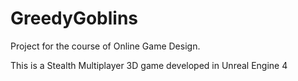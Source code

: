 # GreedyGoblins
Project for the course of Online Game Design.

This is a Stealth Multiplayer 3D game developed in Unreal Engine 4

